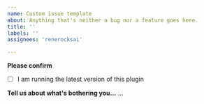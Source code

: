 ```yaml
---
name: Custom issue template
about: Anything that's neither a bug nor a feature goes here.
title: ''
labels: ''
assignees: 'renerocksai'

---
```


**Please confirm**
- [ ] I am running the latest version of this plugin

**Tell us about what's bothering you...**
...

